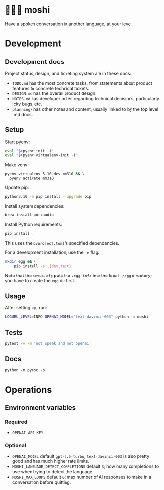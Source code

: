 # 🧑💬🤖 moshi
Have a spoken conversation in another language, at your level.

# Development

## Development docs
Project status, design, and ticketing system are in these docs:
- `TODO.md` has the most concrete tasks, from statements about product features to concrete technical tickets.
- `DESIGN.md` has the overall product design.
- `NOTES.md` has developer notes regarding technical decisions, particularly icky bugs, etc.
- `planning/` has other notes and content, usually linked to by the top level .md docs.

## Setup

Start pyenv:
```sh
eval "$(pyenv init -)"
eval "$(pyenv virtualenv-init -)"
```

Make venv:
```sh
pyenv virtualenv 3.10-dev mm310 && \
  pyenv activate mm310
```

Update pip:
```sh
python3.10 -m pip install --upgrade pip
```

Install system dependencies:
```sh
brew install portaudio
```

Install Python requirements:
```sh
pip install .
```
This uses the `pyproject.toml`'s specified dependencies.

For a development installation, use the `-e` flag:
```sh
mkdir egg && \
    pip install -e .[dev,test]
```
Note that the `setup.cfg` puts the `.egg-info` into the local `./egg` directory; you have to create the `egg` dir first.

## Usage
After setting up, run:
```sh
LOGURU_LEVEL=INFO OPENAI_MODEL="text-davinci-003" python -m moshi
```

## Tests
```bash
pytest -v -m 'not speak and not openai'
```

## Docs
```
python -m pydoc -b
```

# Operations

## Environment variables

### Required

- `OPENAI_API_KEY`

### Optional

- `OPENAI_MODEL` default `gpt-3.5-turbo`; `text-davinci-003` is also pretty good and has much higher rate limits.
- `MOSHI_LANGUAGE_DETECT_COMPLETIONS` default `3`; how many completions to use when trying to detect the language.
- `MOSHI_MAX_LOOPS` default `0`; max number of AI responses to make in a conversation before quitting.
